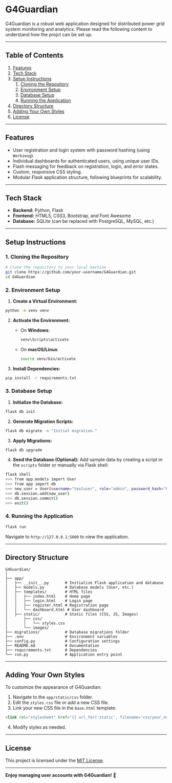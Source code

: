 # G4Guardian

G4Guardian is a robust web application designed for distributed power grid system monitoring and analytics. Please read the following content to understand how the projct can be set up.

---

## Table of Contents

1. [Features](#features)
2. [Tech Stack](#tech-stack)
3. [Setup Instructions](#setup-instructions)
   1. [Cloning the Repository](#cloning-the-repository)
   2. [Environment Setup](#environment-setup)
   3. [Database Setup](#database-setup)
   4. [Running the Application](#running-the-application)
4. [Directory Structure](#directory-structure)
5. [Adding Your Own Styles](#adding-your-own-styles)
6. [License](#license)

---

## Features

- User registration and login system with password hashing (using `Werkzeug`).
- Individual dashboards for authenticated users, using unique user IDs.
- Flash messaging for feedback on registration, login, and error states.
- Custom, responsive CSS styling.
- Modular Flask application structure, following blueprints for scalability.

---

## Tech Stack

- **Backend:** Python, Flask
- **Frontend:** HTML5, CSS3, Bootstrap, and Font Awesome
- **Database:** SQLite (can be replaced with PostgreSQL, MySQL, etc.)

---

## Setup Instructions

### 1. Cloning the Repository

```bash
# Clone the repository to your local machine
git clone https://github.com/your-username/G4Guardian.git
cd G4Guardian
```

### 2. Environment Setup

1. **Create a Virtual Environment:**

```bash
python -m venv venv
```

2. **Activate the Environment:**

   - On **Windows**:
     ```bash
     venv\Scripts\activate
     ```

   - On **macOS/Linux**:
     ```bash
     source venv/bin/activate
     ```

3. **Install Dependencies:**

```bash
pip install -r requirements.txt
```

### 3. Database Setup

1. **Initialize the Database:**

```bash
flask db init
```

2. **Generate Migration Scripts:**

```bash
flask db migrate -m "Initial migration."
```

3. **Apply Migrations:**

```bash
flask db upgrade
```

4. **Seed the Database (Optional):**
   Add sample data by creating a script in the `scripts` folder or manually via Flask shell:

```bash
flask shell
>>> from app.models import User
>>> from app import db
>>> new_user = User(username="testuser", role="admin", password_hash="hashedpassword")
>>> db.session.add(new_user)
>>> db.session.commit()
>>> exit()
```

### 4. Running the Application

```bash
flask run
```

Navigate to `http://127.0.0.1:5000` to view the application.

---

## Directory Structure

```
G4Guardian/
│
├── app/
│   ├── __init__.py       # Initialize Flask application and database
│   ├── models.py         # Database models (User, etc.)
│   ├── templates/        # HTML files
│   │   ├── index.html    # Home page
│   │   ├── login.html    # Login page
│   │   ├── register.html # Registration page
│   │   └── dashboard.html # User dashboard
│   ├── static/           # Static files (CSS, JS, Images)
│       ├── css/
│       │   └── styles.css
│       └── images/
├── migrations/           # Database migrations folder
├── .env                  # Environment variables
├── config.py             # Configuration settings
├── README.md             # Documentation
├── requirements.txt      # Dependencies
└── run.py                # Application entry point
```

---

## Adding Your Own Styles

To customize the appearance of G4Guardian:

1. Navigate to the `app/static/css` folder.
2. Edit the `styles.css` file or add a new CSS file.
3. Link your new CSS file in the `base.html` template:

```html
<link rel="stylesheet" href="{{ url_for('static', filename='css/your_new_styles.css') }}">
```

4. Modify styles as needed.

---

## License

This project is licensed under the [MIT License](LICENSE).

---

**Enjoy managing user accounts with G4Guardian!** 🚀

